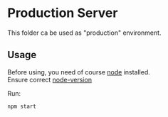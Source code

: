 # Production Server

This folder ca be used as "production" environment.

## Usage

Before using, you need of course [node](https://nodejs.org/) installed.  
Ensure correct [node-version](./.node-version)

Run:

```shell
npm start
```
